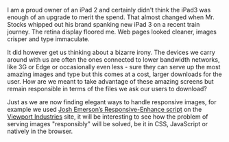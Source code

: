 

I am a proud owner of an iPad 2 and certainly didn't think the iPad3 was enough of an upgrade to merit the
spend. That almost changed when Mr. Stocks whipped out his brand spanking new iPad 3 on a recent train
journey. The retina display floored me. Web pages looked cleaner, images crisper and type immaculate. 

It did however get us thinking about a bizarre irony. The devices we carry around with us are often the ones
connected to lower bandwidth networks, like 3G or Edge or occasionally even less - sure they can serve up the
most amazing images and type but this comes at a cost, larger downloads for the user. How are we meant to take
advantage of these amazing screens but remain responsible in terms of the files we ask our users to
download?

Just as we are now finding elegant ways to handle responsive images, for example we used [Josh Emerson’s
Responsive-Enhance script](https://github.com/joshje/Responsive-Enhance) on the [Viewport
Industries](http://viewportindustries.com) site, it will be interesting to see how the problem of serving
images "responsibly" will be solved, be it in CSS, JavaScript or natively in the browser.